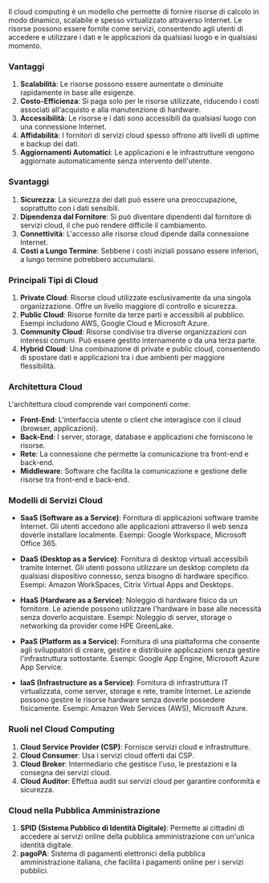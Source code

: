 Il cloud computing è un modello che permette di fornire risorse di calcolo in modo dinamico, scalabile e spesso virtualizzato attraverso Internet. Le risorse possono essere fornite come servizi, consentendo agli utenti di accedere e utilizzare i dati e le applicazioni da qualsiasi luogo e in qualsiasi momento.

  
### Vantaggi

  

1. **Scalabilità**: Le risorse possono essere aumentate o diminuite rapidamente in base alle esigenze.
2. **Costo-Efficienza**: Si paga solo per le risorse utilizzate, riducendo i costi associati all'acquisto e alla manutenzione di hardware.
3. **Accessibilità**: Le risorse e i dati sono accessibili da qualsiasi luogo con una connessione Internet.
4. **Affidabilità**: I fornitori di servizi cloud spesso offrono alti livelli di uptime e backup dei dati.
5. **Aggiornamenti Automatici**: Le applicazioni e le infrastrutture vengono aggiornate automaticamente senza intervento dell'utente.

  

### Svantaggi

  

1. **Sicurezza**: La sicurezza dei dati può essere una preoccupazione, soprattutto con i dati sensibili.
2. **Dipendenza dal Fornitore**: Si può diventare dipendenti dal fornitore di servizi cloud, il che può rendere difficile il cambiamento.
3. **Connettività**: L'accesso alle risorse cloud dipende dalla connessione Internet.
4. **Costi a Lungo Termine**: Sebbene i costi iniziali possano essere inferiori, a lungo termine potrebbero accumularsi.

  

### Principali Tipi di Cloud

  

1. **Private Cloud**: Risorse cloud utilizzate esclusivamente da una singola organizzazione. Offre un livello maggiore di controllo e sicurezza.
2. **Public Cloud**: Risorse fornite da terze parti e accessibili al pubblico. Esempi includono AWS, Google Cloud e Microsoft Azure.
3. **Community Cloud**: Risorse condivise tra diverse organizzazioni con interessi comuni. Può essere gestito internamente o da una terza parte.
4. **Hybrid Cloud**: Una combinazione di private e public cloud, consentendo di spostare dati e applicazioni tra i due ambienti per maggiore flessibilità.

  

### Architettura Cloud

  

L'architettura cloud comprende vari componenti come:

  

- **Front-End**: L'interfaccia utente o client che interagisce con il cloud (browser, applicazioni).
- **Back-End**: I server, storage, database e applicazioni che forniscono le risorse.
- **Rete**: La connessione che permette la comunicazione tra front-end e back-end.
- **Middleware**: Software che facilita la comunicazione e gestione delle risorse tra front-end e back-end.

  

### Modelli di Servizi Cloud

  
- **SaaS (Software as a Service)**: Fornitura di applicazioni software tramite Internet. Gli utenti accedono alle applicazioni attraverso il web senza doverle installare localmente. Esempi: Google Workspace, Microsoft Office 365.
    
- **DaaS (Desktop as a Service)**: Fornitura di desktop virtuali accessibili tramite Internet. Gli utenti possono utilizzare un desktop completo da qualsiasi dispositivo connesso, senza bisogno di hardware specifico. Esempi: Amazon WorkSpaces, Citrix Virtual Apps and Desktops.
    
- **HaaS (Hardware as a Service)**: Noleggio di hardware fisico da un fornitore. Le aziende possono utilizzare l'hardware in base alle necessità senza doverlo acquistare. Esempi: Noleggio di server, storage o networking da provider come HPE GreenLake.
    
- **PaaS (Platform as a Service)**: Fornitura di una piattaforma che consente agli sviluppatori di creare, gestire e distribuire applicazioni senza gestire l'infrastruttura sottostante. Esempi: Google App Engine, Microsoft Azure App Service.
    
- **IaaS (Infrastructure as a Service)**: Fornitura di infrastruttura IT virtualizzata, come server, storage e rete, tramite Internet. Le aziende possono gestire le risorse hardware senza doverle possedere fisicamente. Esempi: Amazon Web Services (AWS), Microsoft Azure.

  

### Ruoli nel Cloud Computing

  

1. **Cloud Service Provider (CSP)**: Fornisce servizi cloud e infrastrutture.
2. **Cloud Consumer**: Usa i servizi cloud offerti dai CSP.
3. **Cloud Broker**: Intermediario che gestisce l'uso, le prestazioni e la consegna dei servizi cloud.
4. **Cloud Auditor**: Effettua audit sui servizi cloud per garantire conformità e sicurezza.

  

### Cloud nella Pubblica Amministrazione

  

1. **SPID (Sistema Pubblico di Identità Digitale)**: Permette ai cittadini di accedere ai servizi online della pubblica amministrazione con un'unica identità digitale.
2. **pagoPA**: Sistema di pagamenti elettronici della pubblica amministrazione italiana, che facilita i pagamenti online per i servizi pubblici.